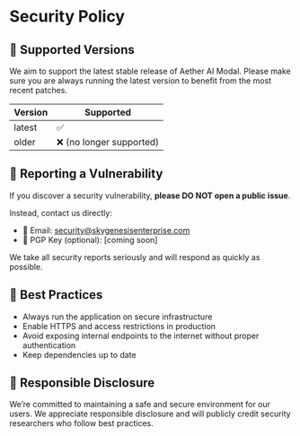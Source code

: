 # Security Policy

## 📅 Supported Versions

We aim to support the latest stable release of Aether AI Modal. Please make sure you are always running the latest version to benefit from the most recent patches.

| Version | Supported          |
|---------|--------------------|
| latest  | ✅                 |
| older   | ❌ (no longer supported) |

## 🐞 Reporting a Vulnerability

If you discover a security vulnerability, **please DO NOT open a public issue**.

Instead, contact us directly:

- 📧 Email: security@skygenesisenterprise.com
- 🔐 PGP Key (optional): [coming soon]

We take all security reports seriously and will respond as quickly as possible.

## 🔐 Best Practices

- Always run the application on secure infrastructure
- Enable HTTPS and access restrictions in production
- Avoid exposing internal endpoints to the internet without proper authentication
- Keep dependencies up to date

## 🤝 Responsible Disclosure

We’re committed to maintaining a safe and secure environment for our users. We appreciate responsible disclosure and will publicly credit security researchers who follow best practices.